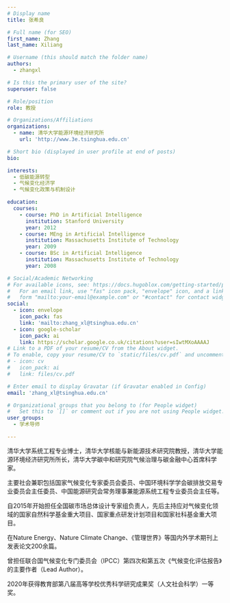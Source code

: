 ```yaml
---
# Display name
title: 张希良

# Full name (for SEO)
first_name: Zhang
last_name: Xiliang

# Username (this should match the folder name)
authors:
  - zhangxl

# Is this the primary user of the site?
superuser: false

# Role/position
role: 教授

# Organizations/Affiliations
organizations:
  - name: 清华大学能源环境经济研究所
    url: 'http://www.3e.tsinghua.edu.cn'

# Short bio (displayed in user profile at end of posts)
bio: 

interests:
  - 低碳能源转型
  - 气候变化经济学
  - 气候变化政策与机制设计

education:
  courses:
    - course: PhD in Artificial Intelligence
      institution: Stanford University
      year: 2012
    - course: MEng in Artificial Intelligence
      institution: Massachusetts Institute of Technology
      year: 2009
    - course: BSc in Artificial Intelligence
      institution: Massachusetts Institute of Technology
      year: 2008

# Social/Academic Networking
# For available icons, see: https://docs.hugoblox.com/getting-started/page-builder/#icons
#   For an email link, use "fas" icon pack, "envelope" icon, and a link in the
#   form "mailto:your-email@example.com" or "#contact" for contact widget.
social:
  - icon: envelope
    icon_pack: fas
    link: 'mailto:zhang_xl@tsinghua.edu.cn'
  - icon: google-scholar
    icon_pack: ai
    link: https://scholar.google.co.uk/citations?user=sIwtMXoAAAAJ
# Link to a PDF of your resume/CV from the About widget.
# To enable, copy your resume/CV to `static/files/cv.pdf` and uncomment the lines below.
# - icon: cv
#   icon_pack: ai
#   link: files/cv.pdf

# Enter email to display Gravatar (if Gravatar enabled in Config)
email: 'zhang_xl@tsinghua.edu.cn'

# Organizational groups that you belong to (for People widget)
#   Set this to `[]` or comment out if you are not using People widget.
user_groups:
  - 学术导师

---
```


清华大学系统工程专业博士，清华大学核能与新能源技术研究院教授，清华大学能源环境经济研究所所长，清华大学碳中和研究院气候治理与碳金融中心首席科学家。

主要社会兼职包括国家气候变化专家委员会委员、中国环境科学学会碳排放交易专业委员会主任委员、中国能源研究会常务理事兼能源系统工程专业委员会主任等。

自2015年开始担任全国碳市场总体设计专家组负责人，先后主持应对气候变化领域的国家自然科学基金重大项目、国家重点研发计划项目和国家社科基金重大项目。

在Nature Energy、Nature Climate Change、《管理世界》等国内外学术期刊上发表论文200余篇。

曾担任联合国气候变化专门委员会（IPCC）第四次和第五次《气候变化评估报告》的主要作者（Lead Author）。

2020年获得教育部第八届高等学校优秀科学研究成果奖（人文社会科学）一等奖。
